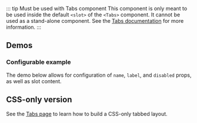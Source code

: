 <script setup>
import ConfigurableTabDemo from '@/../component-demos/tab/examples/ConfigurableTabDemo.vue';
const controlsConfig = [
    {
        name: 'disabled',
        type: 'boolean'
    },
    {
        name: 'tabName',
        type: 'text',
        default: 'tab1'
    },
    {
        name: 'label',
        type: 'text',
        default: 'First Tab'
    },
    {
        name: 'default',
        type: 'slot',
        default: 'Content for first tab'
    }
];
</script>

::: tip Must be used with Tabs component
This component is only meant to be used inside the default `<slot>` of the `<Tabs>` component.
It cannot be used as a stand-alone component. See the [Tabs documentation](./tabs) for more
information.
:::

## Demos

### Configurable example

The demo below allows for configuration of `name`, `label`, and `disabled`
props, as well as slot content.

<cdx-demo-wrapper :controls-config="controlsConfig">
<template v-slot:demo="{ propValues, slotValues }">
<configurable-tab-demo v-bind="propValues">{{ slotValues.default }}</configurable-tab-demo>
</template>

<template v-slot:code>

<<< @/../component-demos/tab/examples/ConfigurableTabDemo.vue

</template>
</cdx-demo-wrapper>

## CSS-only version
See the [Tabs page](./tabs.md#css-only-version) to learn how to build a CSS-only tabbed layout.

<style lang="less" scoped>
// Override Vitepress styles.
// TODO: remove this once T296106 is complete.
.cdx-demo-wrapper {
	:deep( ul ) {
		list-style: none;
	}

	:deep( li + li ) {
		margin-top: 0;
	}
}
</style>
